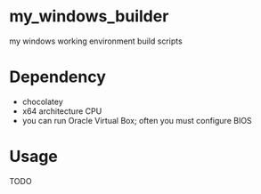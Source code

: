 # my_windows_builder
my windows working environment build scripts

# Dependency

* chocolatey
* x64 architecture CPU
* you can run Oracle Virtual Box; often you must configure BIOS

# Usage
TODO
